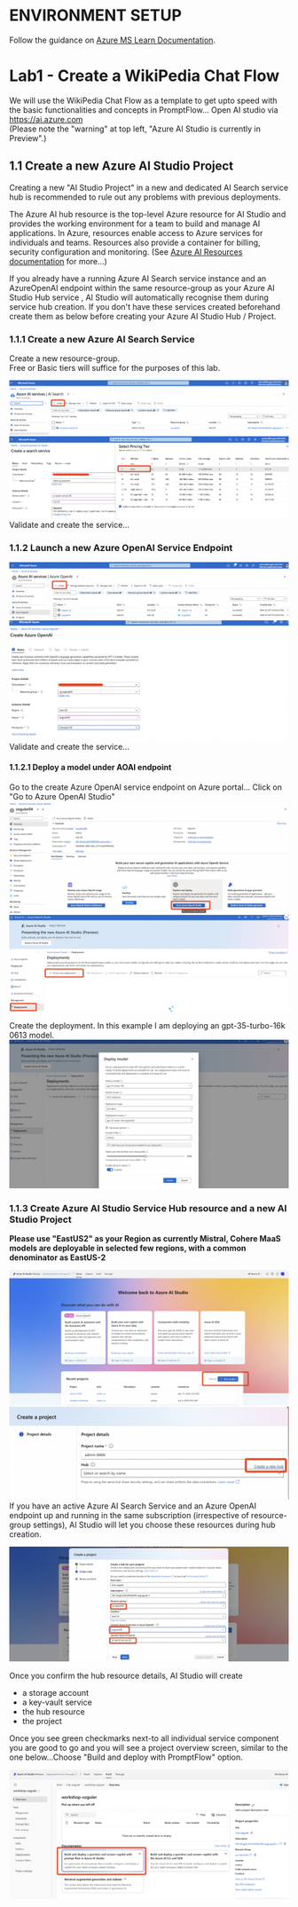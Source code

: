 # ENVIRONMENT SETUP

Follow the guidance on [Azure MS Learn Documentation](https://learn.microsoft.com/en-us/azure/ai-studio/tutorials/deploy-copilot-ai-studio).


# Lab1 - Create a WikiPedia Chat Flow 

We will use the WikiPedia Chat Flow as a template to get upto speed with the basic functionalities and concepts in PromptFlow...
Open AI studio via https://ai.azure.com \
(Please note the "warning" at top left,  "Azure AI Studio is currently in Preview".)

## 1.1 Create a new Azure AI Studio Project 

Creating a new "AI Studio Project" in a new and dedicated AI Search service hub is recommended to rule out any problems with previous deployments.

The Azure AI hub resource is the top-level Azure resource for AI Studio and provides the working environment for a team to build and manage AI applications. In Azure, resources enable access to Azure services for individuals and teams. Resources also provide a container for billing, security configuration and monitoring. (See [Azure AI Resources documentation](https://learn.microsoft.com/en-us/azure/ai-studio/concepts/ai-resources) for more...) 

If you already have a running Azure AI Search service instance and an AzureOpenAI endpoint within the same resource-group as your Azure AI Studio Hub service , AI Studio will automatically recognise them during service hub creation. If you don't have these services created beforehand create them as below before creating your Azure AI Studio Hub / Project.

### 1.1.1 Create a new Azure AI Search Service 
Create a new resource-group. \
Free or Basic tiers will suffice for the purposes of this lab.

![Alt text](../../media/lab111-1.png)
![Alt text](../../media/lab111-2.png)
Validate and create the service...



### 1.1.2 Launch a new Azure OpenAI Service Endpoint 

![Alt text](../../media/lab112-1.png)
![Alt text](../../media/lab112-2.png)
Validate and create the service...

#### 1.1.2.1 Deploy a model under AOAI endpoint 
Go to the create Azure OpenAI service endpoint on Azure portal...
Click on "Go to Azure OpenAI Studio"
![Alt text](../../media/lab1121.png)
![Alt text](../../media/lab1121-2.png)

Create the deployment. In this example I am deploying an gpt-35-turbo-16k 0613 model.
![Alt text](../../media/lab1121-3.png)




### 1.1.3 Create Azure AI Studio Service Hub resource and a new AI Studio Project
**Please use "EastUS2" as your Region as currently Mistral, Cohere MaaS models are deployable in selected few regions, with a common denominator as EastUS-2**

![Alt text](../../media/lab11.png)
![Alt text](../../media/lab12.png)
If you have an active Azure AI Search Service and an Azure OpenAI endpoint up and running in the same subscription (irrespective of resource-group settings), AI Studio will let you choose these resources during hub creation.

![Alt text](../../media/lab13-1.png)

Once you confirm the hub resource details, AI Studio will create 
- a storage account 
- a key-vault service 
- the hub resource 
- the project 

Once you see green checkmarks next-to all individual service component you are good to go and you will see a project overview screen, similar to the one below...Choose "Build and deploy with PromptFlow" option.

![Alt text](../../media/lab13-2.png)
